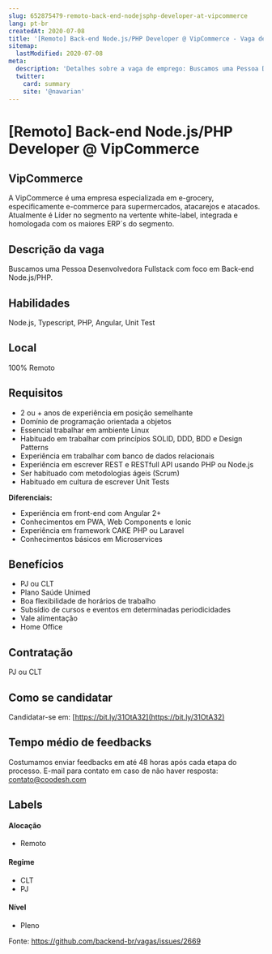 ```yaml
---
slug: 652875479-remoto-back-end-nodejsphp-developer-at-vipcommerce
lang: pt-br
createdAt: 2020-07-08
title: '[Remoto] Back-end Node.js/PHP Developer @ VipCommerce - Vaga de Emprego'
sitemap:
  lastModified: 2020-07-08
meta:
  description: 'Detalhes sobre a vaga de emprego: Buscamos uma Pessoa Desenvolvedora Fullstack com foco em Back-end Node.js/PHP.'
  twitter:
    card: summary
    site: '@nawarian'
---
```


# [Remoto] Back-end Node.js/PHP Developer @ VipCommerce

## VipCommerce

A VipCommerce é uma empresa especializada em e-grocery, especificamente e-commerce para supermercados, atacarejos e atacados. Atualmente é Líder no segmento na vertente white-label, integrada e homologada com os maiores ERP´s do segmento. 

## Descrição da vaga

Buscamos uma Pessoa Desenvolvedora Fullstack com foco em Back-end Node.js/PHP.

## Habilidades

Node.js, Typescript, PHP, Angular, Unit Test

## Local

100% Remoto

## Requisitos

- 2 ou + anos de experiência em posição semelhante
- Domínio de programação orientada a objetos
- Essencial trabalhar em ambiente Linux
- Habituado em trabalhar com princípios SOLID, DDD, BDD e Design Patterns
- Experiência em trabalhar com banco de dados relacionais
- Experiência em escrever REST e RESTfull API usando PHP ou Node.js
- Ser habituado com metodologias ágeis (Scrum)
- Habituado em cultura de escrever Unit Tests

**Diferenciais:**
- Experiência em front-end com Angular 2+
- Conhecimentos em PWA, Web Components e Ionic
- Experiência em framework CAKE PHP ou Laravel
- Conhecimentos básicos em Microservices

## Benefícios

- PJ ou CLT
- Plano Saúde Unimed
- Boa flexibilidade de horários de trabalho
- Subsídio de cursos e eventos em determinadas periodicidades
- Vale alimentação
- Home Office

## Contratação

PJ ou CLT

## Como se candidatar

Candidatar-se em: [https://bit.ly/31OtA32](https://bit.ly/31OtA32)

## Tempo médio de feedbacks

Costumamos enviar feedbacks em até 48 horas após cada etapa do processo.
E-mail para contato em caso de não haver resposta: contato@coodesh.com

## Labels

#### Alocação
- Remoto

#### Regime
- CLT
- PJ

#### Nível
- Pleno




Fonte: https://github.com/backend-br/vagas/issues/2669